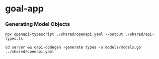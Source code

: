 # goal-app

### Generating Model Objects
`npx openapi-typescript ./shared/openapi.yaml --output ./shared/api-types.ts`

`cd server && oapi-codegen -generate types -o models/models.go ../shared/openapi.yaml`